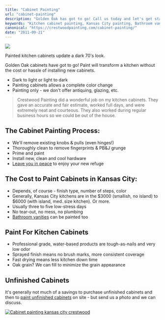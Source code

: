 ```yaml
---
title: "Cabinet Painting"
url: "cabinet-painting"
description: "Golden Oak has got to go! Call us today and let's get started on updating to a clean and modern kitchen."
keywords: "Kitchen cabinet painting, Kansas City painting, Bathroom vanity painting, wall paneling painting, Crestwood Painting"
canonical: "https://crestwoodpainting.com/cabinet-painting/"
date: "2011-09-21"
---
```


![](images/Finished-Kitchen.jpg)

Painted kitchen cabinets update a dark 70's look.

Golden Oak cabinets have got to go! Paint will transform a kitchen without the cost or hassle of installing new cabinets.

- Dark to light or light to dark
- Painting cabinets allows a complete color change
- Painting only - we don't offer antiquing, glazing, etc.

> Crestwood Painting did a wonderful job on my kitchen cabinets. They gave an accurate and fair estimate, worked full days, and were extremely neat and courteous. They also worked during regular business hours so we could be out of the house.

## The Cabinet Painting Process:

- We'll remove existing knobs & pulls (even hinges!)
- Thoroughly clean to remove fingerprints & PB&J grunge
- Prime and paint
- Install new, clean and cool hardware
- [Leave you in peace](/painting-kitchen-cabinets/) to enjoy your new refuge

## The Cost to Paint Cabinets in Kansas City:

- Depends, of course - finish type, number of steps, color
- Generally, Kansas City kitchens are in the $3000 (smallish, no island) to $6000 (with island, med. size kitchen). Or more.
- Usually three to five low-stress days
- No tear-out, no mess, no plumbing
- [Bathroom vanities](/does-unfinished-cabinetry-pay/) can be painted too

## Paint For Kitchen Cabinets

- Professional grade, water-based products are tough-as-nails and very low odor
- Sprayed finish means no brush marks, more consistent coverage
- Fast drying means less kitchen down time
- Oak grain? We can fill to minimize the grain appearance

## Unfinished Cabinets

It's generally not much of a savings to purchase unfinished cabinets and then to [paint unfinished cabinets](/does-unfinished-cabinetry-pay/) on site - but send us a photo and we can discuss.

[![Cabinet painting kansas city crestwood](images/Jimmy-E.jpg)](/reviews/)
